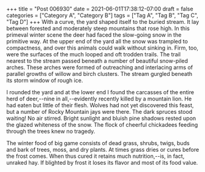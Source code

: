 +++
title = "Post 006930"
date = 2021-06-01T17:38:12-07:00
draft = false
categories = ["Category A", "Category B"]
tags = ["Tag A", "Tag B", "Tag C", "Tag D"]
+++
With a curve, the yard shaped itself to the buried stream. It lay between forested and moderately steep mountains that rose high. In this primeval winter scene the deer had faced the slow-going snow in the primitive way. At the upper end of the yard all the snow was trampled to compactness, and over this animals could walk without sinking in. Firm, too, were the surfaces of the much looped and oft trodden trails. The trail nearest to the stream passed beneath a number of beautiful snow-piled arches. These arches were formed of outreaching and interlacing arms of parallel growths of willow and birch clusters. The stream gurgled beneath its storm window of rough ice.

I rounded the yard and at the lower end I found the carcasses of the entire herd of deer,--nine in all,--evidently recently killed by a mountain lion. He had eaten but little of their flesh. Wolves had not yet discovered this feast, but a number of Rocky Mountain jays were there. The dark spruces stood waiting! No air stirred. Bright sunlight and bluish pine shadows rested upon the glazed whiteness of the snow. The flock of cheerful chickadees feeding through the trees knew no tragedy.

The winter food of big game consists of dead grass, shrubs, twigs, buds and bark of trees, moss, and dry plants. At times grass dries or cures before the frost comes. When thus cured it retains much nutrition,--is, in fact, unraked hay. If blighted by frost it loses its flavor and most of its food value.
